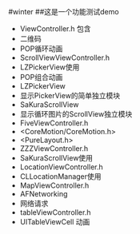 #winter
##这是一个功能测试demo
- ViewController.h 包含
 - 二维码
 - POP循环动画
- ScrollViewViewController.h
 - LZPickerView使用
 - POP组合动画
- LZPickerView
 - 显示PickerView的简单独立模块
- SaKuraScrollView
 - 显示循环图片的ScrollView独立模块
- FiveViewController.h
 - <CoreMotion/CoreMotion.h>
 - <PureLayout.h>
- ZZZViewController.h
 - SaKuraScrollView使用
- LocationViewController.h
 - CLLocationManager使用
- MapViewController.h
 - AFNetworking
 - 网络请求
- tableViewController.h
 - UITableViewCell 动画
